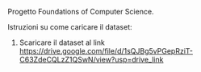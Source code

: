 Progetto Foundations of Computer Science.

Istruzioni su come caricare il dataset:  
1) Scaricare il dataset al link https://drive.google.com/file/d/1sQJBg5vPGepRziT-C63ZdeCQLzZ1QSwN/view?usp=drive_link

